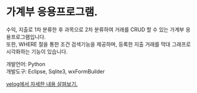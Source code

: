 # 가계부 응용프로그램.
수익, 지출로 1차 분류한 후 과목으로 2차 분류하여 거래를 CRUD 할 수 있는 가계부 응용프로그램입니다.
<br/>
또한, WHERE 절을 통한 조건 검색기능을 제공하며, 등록한 지출 거래를 막대 그래프로 시각화하는 기능이 있습니다.

개발언어: Python
<br/>
개발도구: Eclipse, Sqlite3, wxFormBuilder


<a href="https://velog.io/@hangy3olchoi/JAVA-FX-%EA%B0%80%EA%B3%84%EB%B6%80-%EC%9D%91%EC%9A%A9-%ED%94%84%EB%A1%9C%EA%B7%B8%EB%9E%A8" target="blank">
  velog에서 자세한 내용 살펴보기.
</a>
